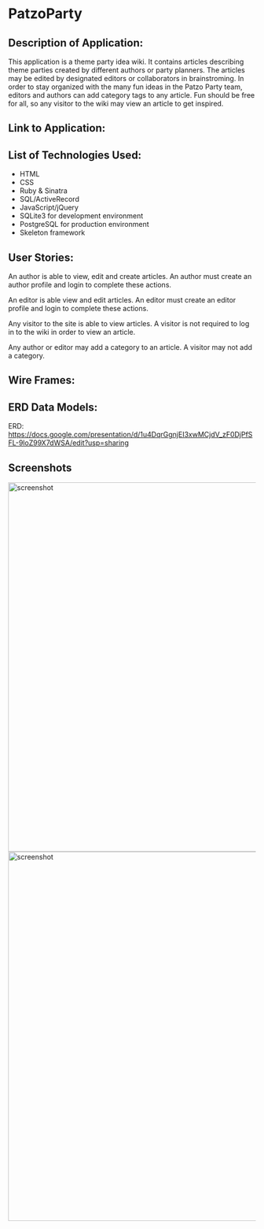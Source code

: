 # PatzoParty
## Description of Application:

This application is a theme party idea wiki. It contains articles describing theme parties created by different authors or party planners. The articles may be edited by designated editors or collaborators in brainstroming. In order to stay organized with the many fun ideas in the Patzo Party team, editors and authors can add category tags to any article. Fun should be free for all, so any visitor to the wiki may view an article to get inspired.

## Link to Application:



## List of Technologies Used:
- HTML
- CSS
- Ruby & Sinatra
- SQL/ActiveRecord
- JavaScript/jQuery
- SQLite3 for development environment
- PostgreSQL for production environment
- Skeleton framework

## User Stories:

An author is able to view, edit and create articles. An author must create an author profile and login to complete these actions. 

An editor is able view and edit articles. An editor must create an editor profile and login to complete these actions. 

Any visitor to the site is able to view articles. A visitor is not required to log in to the wiki in order to view an article. 

Any author or editor may add a category to an article. A visitor may not add a category.

## Wire Frames:



## ERD Data Models:
ERD: https://docs.google.com/presentation/d/1u4DqrGgnjEI3xwMCjdV_zF0DjPfSFL-9loZ99X7dWSA/edit?usp=sharing

## Screenshots
<img src="" alt="screenshot" width ="750px">
<img src="" alt="screenshot" width ="750px">
